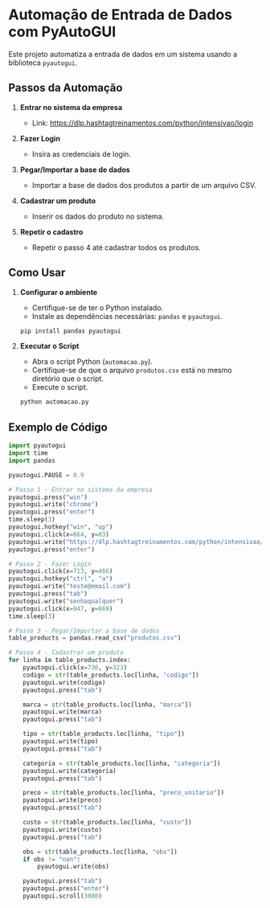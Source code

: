 # Automação de Entrada de Dados com PyAutoGUI

Este projeto automatiza a entrada de dados em um sistema usando a biblioteca `pyautogui`.

## Passos da Automação

1. **Entrar no sistema da empresa**
    - Link: https://dlp.hashtagtreinamentos.com/python/intensivao/login

2. **Fazer Login**
    - Insira as credenciais de login.

3. **Pegar/Importar a base de dados**
    - Importar a base de dados dos produtos a partir de um arquivo CSV.

4. **Cadastrar um produto**
    - Inserir os dados do produto no sistema.

5. **Repetir o cadastro**
    - Repetir o passo 4 até cadastrar todos os produtos.

## Como Usar

1. **Configurar o ambiente**
    - Certifique-se de ter o Python instalado.
    - Instale as dependências necessárias: `pandas` e `pyautogui`.

    ```bash
    pip install pandas pyautogui
    ```

2. **Executar o Script**
    - Abra o script Python (`automacao.py`).
    - Certifique-se de que o arquivo `produtos.csv` está no mesmo diretório que o script.
    - Execute o script.

    ```bash
    python automacao.py
    ```

## Exemplo de Código

```python
import pyautogui
import time
import pandas

pyautogui.PAUSE = 0.9

# Passo 1 - Entrar no sistema da empresa
pyautogui.press("win")
pyautogui.write("chrome")
pyautogui.press("enter")
time.sleep(3)
pyautogui.hotkey("win", "up")
pyautogui.click(x=664, y=83)
pyautogui.write("https://dlp.hashtagtreinamentos.com/python/intensivao/login")
pyautogui.press("enter")

# Passo 2 - Fazer Login
pyautogui.click(x=713, y=466)
pyautogui.hotkey("ctrl", "a")
pyautogui.write("teste@email.com")
pyautogui.press("tab")
pyautogui.write("senhaqualquer")
pyautogui.click(x=947, y=669)
time.sleep(3)

# Passo 3 - Pegar/Importar a base de dados
table_products = pandas.read_csv("produtos.csv")

# Passo 4 - Cadastrar um produto
for linha in table_products.index:
    pyautogui.click(x=730, y=323)
    codigo = str(table_products.loc[linha, "codigo"])
    pyautogui.write(codigo)
    pyautogui.press("tab")

    marca = str(table_products.loc[linha, "marca"])
    pyautogui.write(marca)
    pyautogui.press("tab")

    tipo = str(table_products.loc[linha, "tipo"])
    pyautogui.write(tipo)
    pyautogui.press("tab")

    categoria = str(table_products.loc[linha, "categoria"])
    pyautogui.write(categoria)
    pyautogui.press("tab")

    preco = str(table_products.loc[linha, "preco_unitario"])
    pyautogui.write(preco)
    pyautogui.press("tab")

    custo = str(table_products.loc[linha, "custo"])
    pyautogui.write(custo)
    pyautogui.press("tab")

    obs = str(table_products.loc[linha, "obs"])
    if obs != "nan":
        pyautogui.write(obs)

    pyautogui.press("tab")
    pyautogui.press("enter")
    pyautogui.scroll(3000)